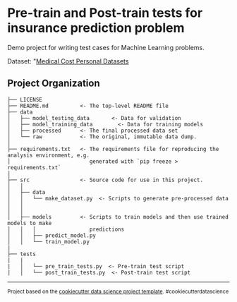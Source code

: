 Pre-train and Post-train tests for insurance prediction problem
==============================

Demo project for writing test cases for Machine Learning problems.


Dataset: "<a target="_blank" href="https://www.kaggle.com/mirichoi0218/insurance">Medical Cost Personal Datasets</a>



Project Organization
------------

    ├── LICENSE
    ├── README.md          <- The top-level README file
    ├── data
    │   ├── model_testing_data       <- Data for validation
    │   ├── model_training_data        <- Data for training models
    │   ├── processed      <- The final processed data set
    │   └── raw            <- The original, immutable data dump.
    │
    ├── requirements.txt   <- The requirements file for reproducing the analysis environment, e.g.
    │                         generated with `pip freeze > requirements.txt`
    │
    ├── src                <- Source code for use in this project.
    │   │
    │   ├── data          
    │   │   └── make_dataset.py  <- Scripts to generate pre-processed data
    │   │
    │   │
    │   ├── models         <- Scripts to train models and then use trained models to make
    │   │   │                 predictions
    │   │   ├── predict_model.py
    │   │   └── train_model.py
    |
    ├── tests
    |   |
    |   │   └── pre_train_tests.py  <- Pre-train test script
    |   │   └── post_train_tests.py  <- Post-train test script


--------

<p><small>Project based on the <a target="_blank" href="https://drivendata.github.io/cookiecutter-data-science/">cookiecutter data science project template</a>. #cookiecutterdatascience</small></p>
